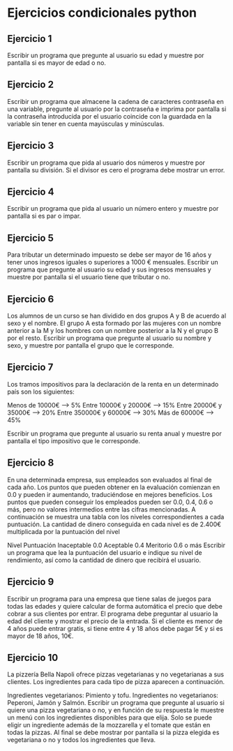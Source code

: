 <h1>Ejercicios condicionales python</h1> 

<h2>Ejercicio 1</h2>

Escribir un programa que pregunte al usuario su edad y muestre por pantalla si es mayor de edad o no.

<h2>Ejercicio 2</h2>


Escribir un programa que almacene la cadena de caracteres contraseña en una variable, pregunte al usuario por la contraseña e imprima por pantalla si la contraseña introducida por el usuario coincide con la guardada en la variable sin tener en cuenta mayúsculas y minúsculas.

<h2>Ejercicio 3</h2>


Escribir un programa que pida al usuario dos números y muestre por pantalla su división. Si el divisor es cero el programa debe mostrar un error.

<h2>Ejercicio 4</h2>


Escribir un programa que pida al usuario un número entero y muestre por pantalla si es par o impar.

<h2>Ejercicio 5</h2>

Para tributar un determinado impuesto se debe ser mayor de 16 años y tener unos ingresos iguales o superiores a 1000 € mensuales. Escribir un programa que pregunte al usuario su edad y sus ingresos mensuales y muestre por pantalla si el usuario tiene que tributar o no.

<h2>Ejercicio 6</h2>

Los alumnos de un curso se han dividido en dos grupos A y B de acuerdo al sexo y el nombre. El grupo A esta formado por las mujeres con un nombre anterior a la M y los hombres con un nombre posterior a la N y el grupo B por el resto. Escribir un programa que pregunte al usuario su nombre y sexo, y muestre por pantalla el grupo que le corresponde.

<h2>Ejercicio 7</h2>

Los tramos impositivos para la declaración de la renta en un determinado país son los siguientes:

Menos de 10000€ --> 5%
Entre 10000€ y 20000€ --> 15%
Entre 20000€ y 35000€ --> 20%
Entre 350000€ y 60000€ --> 30%
Más de 60000€ --> 45%

Escribir un programa que pregunte al usuario su renta anual y muestre por pantalla el tipo impositivo que le corresponde.

<h2>Ejercicio 8</h2>

En una determinada empresa, sus empleados son evaluados al final de cada año. Los puntos que pueden obtener en la evaluación comienzan en 0.0 y pueden ir aumentando, traduciéndose en mejores beneficios. Los puntos que pueden conseguir los empleados pueden ser 0.0, 0.4, 0.6 o más, pero no valores intermedios entre las cifras mencionadas. A continuación se muestra una tabla con los niveles correspondientes a cada puntuación. La cantidad de dinero conseguida en cada nivel es de 2.400€ multiplicada por la puntuación del nivel

Nivel	Puntuación
Inaceptable	0.0
Aceptable	0.4
Meritorio	0.6 o más
Escribir un programa que lea la puntuación del usuario e indique su nivel de rendimiento, así como la cantidad de dinero que recibirá el usuario.

<h2>Ejercicio 9</h2>

Escribir un programa para una empresa que tiene salas de juegos para todas las edades y quiere calcular de forma automática el precio que debe cobrar a sus clientes por entrar. El programa debe preguntar al usuario la edad del cliente y mostrar el precio de la entrada. Si el cliente es menor de 4 años puede entrar gratis, si tiene entre 4 y 18 años debe pagar 5€ y si es mayor de 18 años, 10€.

<h2>Ejercicio 10</h2>

La pizzería Bella Napoli ofrece pizzas vegetarianas y no vegetarianas a sus clientes. Los ingredientes para cada tipo de pizza aparecen a continuación.

Ingredientes vegetarianos: Pimiento y tofu. Ingredientes no vegetarianos: Peperoni, Jamón y Salmón. Escribir un programa que pregunte al usuario si quiere una pizza vegetariana o no, y en función de su respuesta le muestre un menú con los ingredientes disponibles para que elija. Solo se puede eligir un ingrediente además de la mozzarella y el tomate que están en todas la pizzas. Al final se debe mostrar por pantalla si la pizza elegida es vegetariana o no y todos los ingredientes que lleva.
